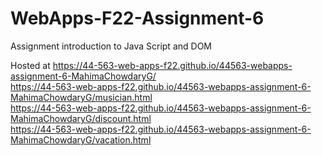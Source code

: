# WebApps-F22-Assignment-6
Assignment introduction to Java Script and DOM <br>

Hosted at <https://44-563-web-apps-f22.github.io/44563-webapps-assignment-6-MahimaChowdaryG/> <br>
<https://44-563-web-apps-f22.github.io/44563-webapps-assignment-6-MahimaChowdaryG/musician.html> <br>
<https://44-563-web-apps-f22.github.io/44563-webapps-assignment-6-MahimaChowdaryG/discount.html> <br>
<https://44-563-web-apps-f22.github.io/44563-webapps-assignment-6-MahimaChowdaryG/vacation.html> <br>
